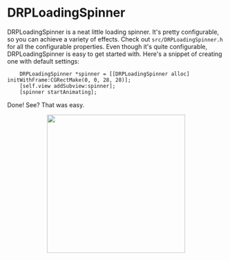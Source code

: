 # DRPLoadingSpinner

DRPLoadingSpinner is a neat little loading spinner. It's pretty
configurable, so you can achieve a variety of effects. Check out
`src/DRPLoadingSpinner.h` for all the configurable properties.
Even though it's quite configurable, DRPLoadingSpinner is easy
to get started with. Here's a snippet of creating one with default
settings:

```objc
    DRPLoadingSpinner *spinner = [[DRPLoadingSpinner alloc] initWithFrame:CGRectMake(0, 0, 28, 28)];
	[self.view addSubview:spinner];
	[spinner startAnimating];
```

Done! See? That was easy.

<p align="center">
  <img src="http://zippy.gfycat.com/RealExcitableBoubou.gif" width="320" />
</p>
